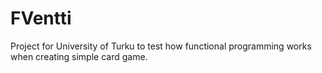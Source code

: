 # FVentti
Project for University of Turku to test how functional programming works when creating simple card game.
